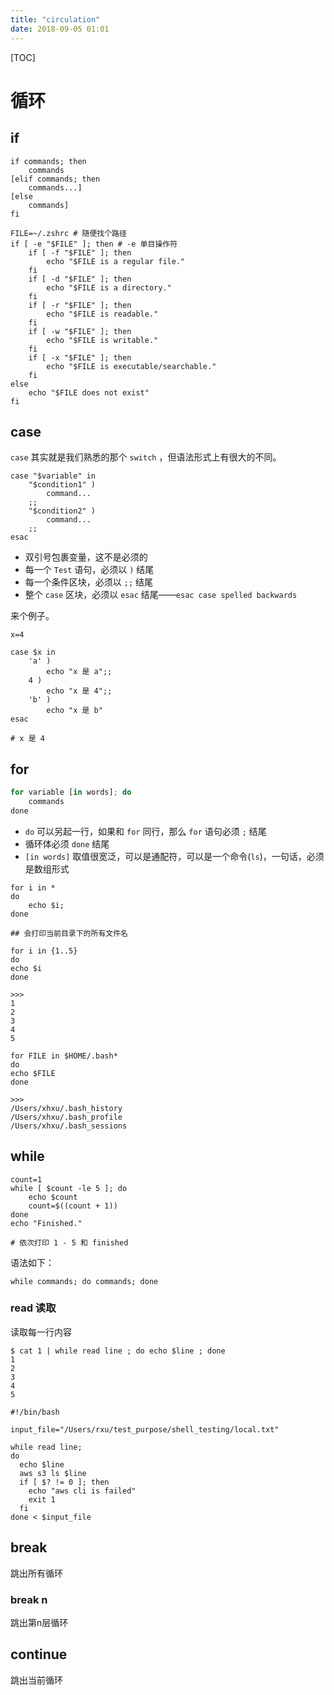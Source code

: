 ```yaml
---
title: "circulation"
date: 2018-09-05 01:01
---
```


[TOC]

# 循环





## if

```
if commands; then
    commands
[elif commands; then
    commands...]
[else
    commands]
fi
```

```
FILE=~/.zshrc # 随便找个路径
if [ -e "$FILE" ]; then # -e 单目操作符
    if [ -f "$FILE" ]; then
        echo "$FILE is a regular file."
    fi
    if [ -d "$FILE" ]; then
        echo "$FILE is a directory."
    fi
    if [ -r "$FILE" ]; then
        echo "$FILE is readable."
    fi
    if [ -w "$FILE" ]; then
        echo "$FILE is writable."
    fi
    if [ -x "$FILE" ]; then
        echo "$FILE is executable/searchable."
    fi
else
    echo "$FILE does not exist"
fi
```



## case

`case` 其实就是我们熟悉的那个 `switch` ，但语法形式上有很大的不同。

```
case "$variable" in
    "$condition1" )
        command...
    ;;
    "$condition2" )
        command...
    ;;
esac
```

- 双引号包裹变量，这不是必须的
- 每一个 `Test` 语句，必须以 `)` 结尾
- 每一个条件区块，必须以 `;;` 结尾
- 整个 `case` 区块，必须以 `esac` 结尾——`esac case spelled backwards`

来个例子。

```
x=4

case $x in
    'a' )
        echo "x 是 a";;
    4 )
        echo "x 是 4";;
    'b' )
        echo "x 是 b"
esac

# x 是 4
```



## for

```javascript
for variable [in words]; do
    commands
done
```

- `do` 可以另起一行，如果和 `for` 同行，那么 `for` 语句必须 `;` 结尾
- 循环体必须 `done` 结尾
- `[in words]` 取值很宽泛，可以是通配符，可以是一个命令(`ls`)，一句话，必须是数组形式

```
for i in *
do
    echo $i;
done

## 会打印当前目录下的所有文件名
```



```
for i in {1..5}
do 
echo $i
done

>>>
1
2
3
4
5
```

```
for FILE in $HOME/.bash*
do 
echo $FILE
done

>>>
/Users/xhxu/.bash_history
/Users/xhxu/.bash_profile
/Users/xhxu/.bash_sessions
```



## while

```
count=1
while [ $count -le 5 ]; do
    echo $count
    count=$((count + 1))
done
echo "Finished."

# 依次打印 1 - 5 和 finished
```

语法如下：

```
while commands; do commands; done
```



### read 读取

读取每一行内容

```
$ cat 1 | while read line ; do echo $line ; done
1
2
3
4
5
```



```
#!/bin/bash

input_file="/Users/rxu/test_purpose/shell_testing/local.txt"

while read line;
do
  echo $line
  aws s3 ls $line
  if [ $? != 0 ]; then
    echo "aws cli is failed"
    exit 1
  fi
done < $input_file
```



## break 

跳出所有循环



### break n 

跳出第n层循环



## continue

跳出当前循环



